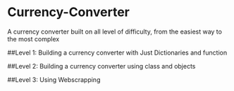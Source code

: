 # Currency-Converter

A currency converter built on all level of difficulty, from the easiest way to the most complex


##Level 1:
    Building a currency converter with Just Dictionaries and function


##Level 2:
    Building a currency converter using class and objects

##Level 3:
    Using Webscrapping 

